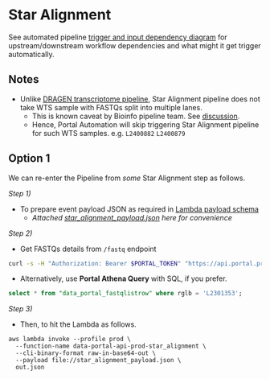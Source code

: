 # Star Alignment

See automated pipeline [trigger and input dependency diagram](../README.md) for upstream/downstream workflow dependencies and what might it get trigger automatically.

## Notes

- Unlike [DRAGEN transcriptome pipeline](transcriptome.md), Star Alignment pipeline does not take WTS sample with FASTQs split into multiple lanes.
  - This is known caveat by Bioinfo pipeline team. See [discussion](https://umccr.slack.com/archives/C025TLC7D/p1719295647502089).
  - Hence, Portal Automation will skip triggering Star Alignment pipeline for such WTS samples. e.g. `L2400882` `L2400879`

## Option 1

We can re-enter the Pipeline from _some_ Star Alignment step as follows.

_Step 1)_
- To prepare event payload JSON as required in [Lambda payload schema](https://github.com/umccr/data-portal-apis/blob/dev/data_processors/pipeline/lambdas/star_alignment.py#L78-L87)
  - _Attached [star_alignment_payload.json](star_alignment_payload.json) here for convenience_

_Step 2)_
- Get FASTQs details from `/fastq` endpoint
```bash
curl -s -H "Authorization: Bearer $PORTAL_TOKEN" "https://api.portal.prod.umccr.org/fastq?rglb=L2301353" | jq
```

- Alternatively, use **Portal Athena Query** with SQL, if you prefer.
```sql
select * from "data_portal_fastqlistrow" where rglb = 'L2301353';
```

_Step 3)_
- Then, to hit the Lambda as follows.

```
aws lambda invoke --profile prod \
  --function-name data-portal-api-prod-star_alignment \
  --cli-binary-format raw-in-base64-out \
  --payload file://star_alignment_payload.json \
  out.json
```
